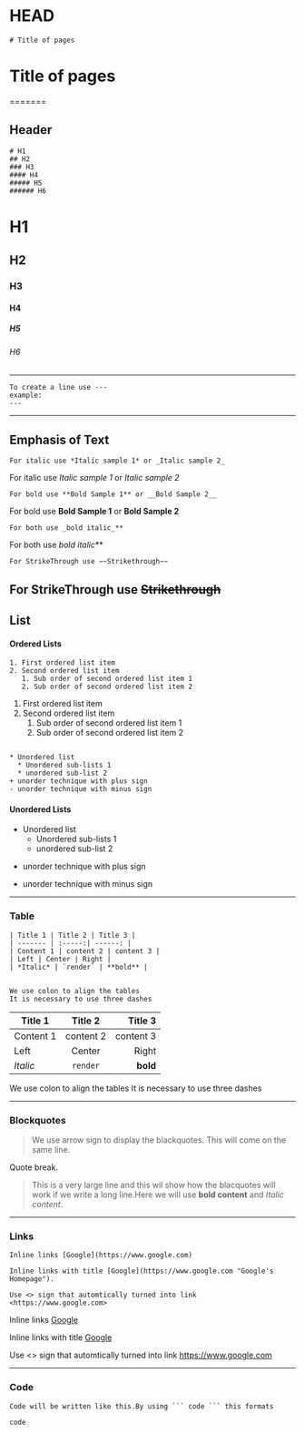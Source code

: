 # HEAD
```
# Title of pages 
```

# Title of pages
=======
## Header
```
# H1
## H2
### H3
#### H4
##### H5
###### H6
```


# H1
## H2
### H3
#### H4
##### H5
###### H6
---
```
To create a line use ---
example:
---
```
---

## Emphasis of Text

```
For italic use *Italic sample 1* or _Italic sample 2_
```

For italic use *Italic sample 1* or _Italic sample 2_

```
For bold use **Bold Sample 1** or __Bold Sample 2__
```
For bold use **Bold Sample 1** or __Bold Sample 2__
```
For both use _bold italic_**
```
For both use _bold italic_**

```
For StrikeThrough use ~~Strikethrough~~
```
For StrikeThrough use ~~Strikethrough~~
---

## List
#### Ordered Lists
```
1. First ordered list item
2. Second ordered list item
   1. Sub order of second ordered list item 1
   2. Sub order of second ordered list item 2
```

1. First ordered list item
2. Second ordered list item
   1. Sub order of second ordered list item 1
   2. Sub order of second ordered list item 2
```

* Unordered list 
  * Unordered sub-lists 1
  * unordered sub-list 2
+ unorder technique with plus sign
- unorder technique with minus sign
```

#### Unordered Lists
* Unordered list 
  * Unordered sub-lists 1
  * unordered sub-list 2
+ unorder technique with plus sign
- unorder technique with minus sign
---

### Table

```
| Title 1 | Title 2 | Title 3 |
| ------- | :-----:| ------: |
| Content 1 | content 2 | content 3 |
| Left | Center | Right |
| *Italic* | `render` | **bold** |


We use colon to align the tables
It is necessary to use three dashes
```

| Title 1 | Title 2 | Title 3 |
| ------- | :-----:| ------: |
| Content 1 | content 2 | content 3 |
| Left | Center | Right |
| *Italic* | `render` | **bold** |


We use colon to align the tables
It is necessary to use three dashes

---

### Blockquotes
> We use arrow sign to display the blackquotes.
> This will come on the same line.

Quote break.

> This is a very large line and this wil show how the blacquotes will work if we write  a long line.Here we will use **bold content** and *Italic content*.

---

### Links
```
Inline links [Google](https://www.google.com)

Inline links with title [Google](https://www.google.com "Google's Homepage").

Use <> sign that automtically turned into link <https://www.google.com>
```

Inline links [Google](https://www.google.com)

Inline links with title [Google](https://www.google.com "Google's Homepage")

Use <> sign that automtically turned into link <https://www.google.com>

---

### Code

```
Code will be written like this.By using ``` code ``` this formats
```
```
code
```
